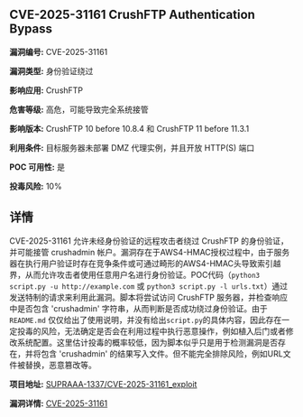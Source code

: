 ## CVE-2025-31161 CrushFTP Authentication Bypass

**漏洞编号:** CVE-2025-31161

**漏洞类型:** 身份验证绕过

**影响应用:** CrushFTP

**危害等级:** 高危，可能导致完全系统接管

**影响版本:** CrushFTP 10 before 10.8.4 和 CrushFTP 11 before 11.3.1

**利用条件:** 目标服务器未部署 DMZ 代理实例，并且开放 HTTP(S) 端口

**POC 可用性:** 是

**投毒风险:** 10%

## 详情

CVE-2025-31161 允许未经身份验证的远程攻击者绕过 CrushFTP 的身份验证，并可能接管 crushadmin 帐户。漏洞存在于AWS4-HMAC授权过程中，由于服务器在执行用户验证时存在竞争条件或可通过畸形的AWS4-HMAC头导致索引越界，从而允许攻击者使用任意用户名进行身份验证。POC代码（`python3 script.py -u http://example.com` 或 `python3 script.py -l urls.txt`）通过发送特制的请求来利用此漏洞。脚本将尝试访问 CrushFTP 服务器，并检查响应中是否包含 'crushadmin' 字符串，从而判断是否成功绕过身份验证。由于 `README.md` 仅仅给出了使用说明，并没有给出`script.py`的具体内容，因此存在一定投毒的风险，无法确定是否会在利用过程中执行恶意操作，例如植入后门或者修改系统配置。这里估计投毒的概率较低，因为脚本似乎只是用于检测漏洞是否存在，并将包含 'crushadmin' 的结果写入文件。但不能完全排除风险，例如URL文件被替换，恶意篡改等。

**项目地址:** [SUPRAAA-1337/CVE-2025-31161_exploit](https://github.com/SUPRAAA-1337/CVE-2025-31161_exploit)

**漏洞详情:** [CVE-2025-31161](https://nvd.nist.gov/vuln/detail/CVE-2025-31161)